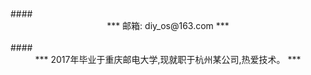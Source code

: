 <!-- ---
title: 关于
date: 2019-02-15 20:26:12
type: about
comments: false
--- -->
<!-- ```
{
    "名字":"LiosWong",
    "大学":"重庆邮电大学",
    "毕业时间":"2017",
    "籍贯":"安徽滁州",
    "职业":"Java后端程序员",
    "所在城市":"杭州",
    "技术博客":"http://blog.csdn.net/bat_os"
}
``` -->
<!-- ### <center>*** 路漫漫其修远兮 吾将上下而求索 ***</center>
 -->
<br/>
<br/>
#### <center>*** 邮箱: diy_os@163.com  ***</center>
<br/>
#### <center>*** 2017年毕业于重庆邮电大学,现就职于杭州某公司,热爱技术。 ***</center>
<br/>
<!-- ![https://note.youdao.com/yws/api/personal/file/WEB19a5523c45b5e5c374edc3b760128a0b?method=download&shareKey=043b87e09d23b8fc20a7ac356ba27ccf](https://note.youdao.com/yws/api/personal/file/WEB19a5523c45b5e5c374edc3b760128a0b?method=download&shareKey=043b87e09d23b8fc20a7ac356ba27ccf) -->
<!-- #### 微信公众号 -->
<!-- #### wechat
![https://note.youdao.com/yws/api/personal/file/WEB7c594c5a343b10a8819b3fe6798b4aa7?method=download&shareKey=58a73be3d7c2fa42e49f2aa1ded2a800](https://note.youdao.com/yws/api/personal/file/WEB7c594c5a343b10a8819b3fe6798b4aa7?method=download&shareKey=58a73be3d7c2fa42e49f2aa1ded2a800)-->
